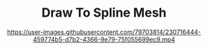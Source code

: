 <div align="center">

# Draw To Spline Mesh

https://user-images.githubusercontent.com/79703814/230716444-459774b5-d7b2-4366-9e79-75f055699ec9.mp4

</div>
